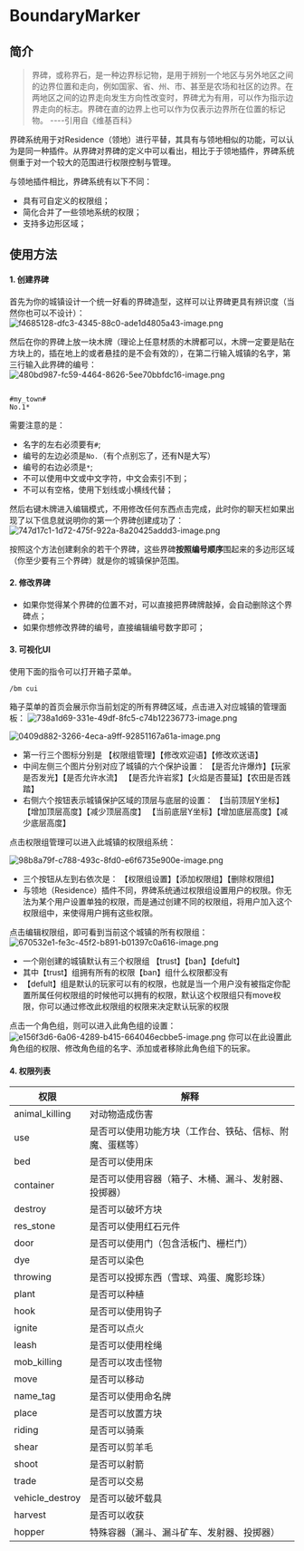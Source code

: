 # BoundaryMarker

## 简介

> 界碑，或称界石，是一种边界标记物，是用于辨别一个地区与另外地区之间的边界位置和走向，例如国家、省、州、市、甚至是农场和社区的边界。在两地区之间的边界走向发生方向性改变时，界碑尤为有用，可以作为指示边界走向的标志。界碑在直的边界上也可以作为仅表示边界所在位置的标记物。
----引用自《维基百科》

界碑系统用于对Residence（领地）进行平替，其具有与领地相似的功能，可以认为是同一种插件。从界碑对界碑的定义中可以看出，相比于于领地插件，界碑系统侧重于对一个较大的范围进行权限控制与管理。

与领地插件相比，界碑系统有以下不同：
- 具有可自定义的权限组；
- 简化合并了一些领地系统的权限；
- 支持多边形区域；

## 使用方法

#### 1. 创建界碑

首先为你的城镇设计一个统一好看的界碑造型，这样可以让界碑更具有辨识度（当然你也可以不设计）：
![f4685128-dfc3-4345-88c0-ade1d4805a43-image.png](https://ssl.lunadeer.cn:14437/i/2023/08/07/64d04c1fbf9c0.png)

然后在你的界碑上放一块木牌（理论上任意材质的木牌都可以，木牌一定要是贴在方块上的，插在地上的或者悬挂的是不会有效的），在第二行输入城镇的名字，第三行输入此界碑的编号：
![480bd987-fc59-4464-8626-5ee70bbfdc16-image.png](https://ssl.lunadeer.cn:14437/i/2023/08/07/64d04c39c7abc.png)

```

#my_town#
No.1*

```
需要注意的是：
- 名字的左右必须要有`#`;
- 编号的左边必须是`No.`（有个点别忘了，还有N是大写）
- 编号的右边必须是`*`;
- 不可以使用中文或中文字符，中文会索引不到；
- 不可以有空格，使用下划线或小横线代替；

然后右键木牌进入编辑模式，不用修改任何东西点击完成，此时你的聊天栏如果出现了以下信息就说明你的第一个界碑创建成功了：
![747d17c1-1d72-475f-922a-8a20425addd3-image.png](https://ssl.lunadeer.cn:14437/i/2023/08/07/64d04c46e61b6.png)

按照这个方法创建剩余的若干个界碑，这些界碑**按照编号顺序**围起来的多边形区域（你至少要有三个界碑）就是你的城镇保护范围。


#### 2. 修改界碑

- 如果你觉得某个界碑的位置不对，可以直接把界碑牌敲掉，会自动删除这个界碑点；
- 如果你想修改界碑的编号，直接编辑编号数字即可；

#### 3. 可视化UI
使用下面的指令可以打开箱子菜单。
```
/bm cui
```
箱子菜单的首页会展示你当前划定的所有界碑区域，点击进入对应城镇的管理面板：
![738a1d69-331e-49df-8fc5-c74b12236773-image.png](https://ssl.lunadeer.cn:14437/i/2023/08/07/64d04c4dc4905.png)

![0409d882-3266-4eca-a9ff-92851167a61a-image.png](https://ssl.lunadeer.cn:14437/i/2023/08/07/64d04cd7c5767.png)

- 第一行三个图标分别是
  【权限组管理】【修改欢迎语】【修改欢送语】
- 中间左侧三个图片分别对应了城镇的六个保护设置：
  【是否允许爆炸】【玩家是否发光】【是否允许水流】
  【是否允许岩浆】【火焰是否蔓延】【农田是否践踏】
- 右侧六个按钮表示城镇保护区域的顶层与底层的设置：
  【当前顶层Y坐标】【增加顶层高度】【减少顶层高度】
  【当前底层Y坐标】【增加底层高度】【减少底层高度】

点击权限组管理可以进入此城镇的权限组系统：

![98b8a79f-c788-493c-8fd0-e6f6735e900e-image.png](https://ssl.lunadeer.cn:14437/i/2023/08/07/64d04ce29c737.png)

- 三个按钮从左到右依次是：
  【权限组设置】【添加权限组】【删除权限组】
- 与领地（Residence）插件不同，界碑系统通过权限组设置用户的权限。你无法为某个用户设置单独的权限，而是通过创建不同的权限组，将用户加入这个权限组中，来使得用户拥有这些权限。

点击编辑权限组，即可看到当前这个城镇的所有权限组：
![670532e1-fe3c-45f2-b891-b01397c0a616-image.png](https://ssl.lunadeer.cn:14437/i/2023/08/07/64d04cea6081f.png)

- 一个刚创建的城镇默认有三个权限组 【trust】【ban】【defult】
- 其中【trust】组拥有所有的权限【ban】组什么权限都没有
- 【defult】组是默认的玩家可以有的权限，也就是当一个用户没有被指定你配置所属任何权限组的时候他可以拥有的权限，默认这个权限组只有move权限，你可以通过修改此权限组的权限来决定默认玩家的权限

点击一个角色组，则可以进入此角色组的设置：
![e156f3d6-6a06-4289-b415-664046ecbbe5-image.png](https://ssl.lunadeer.cn:14437/i/2023/08/07/64d04cf434b91.png)
你可以在此设置此角色组的权限、修改角色组的名字、添加或者移除此角色组下的玩家。


#### 4. 权限列表

| 权限              | 解释   | 
|-----------------| ------ | 
| animal_killing  | 对动物造成伤害 | 
| use             | 是否可以使用功能方块（工作台、铁砧、信标、附魔、蛋糕等） | 
| bed             | 是否可以使用床 | 
| container       | 是否可以使用容器（箱子、木桶、漏斗、发射器、投掷器） | 
| destroy         | 是否可以破坏方块 | 
| res_stone       | 是否可以使用红石元件 | 
| door            |  是否可以使用门（包含活板门、栅栏门） | 
| dye             | 是否可以染色 | 
| throwing        | 是否可以投掷东西（雪球、鸡蛋、魔影珍珠） | 
| plant           | 是否可以种植 | 
| hook            | 是否可以使用钩子 | 
| ignite          | 是否可以点火 | 
| leash           | 是否可以使用栓绳 | 
| mob_killing     | 是否可以攻击怪物 | 
| move            | 是否可以移动 | 
| name_tag        | 是否可以使用命名牌 | 
| place           | 是否可以放置方块 | 
| riding          | 是否可以骑乘 | 
| shear           | 是否可以剪羊毛 | 
| shoot           | 是否可以射箭 | 
| trade           | 是否可以交易 | 
| vehicle_destroy | 是否可以破坏载具 | 
| harvest         | 是否可以收获 | 
| hopper          | 特殊容器（漏斗、漏斗矿车、发射器、投掷器） |
